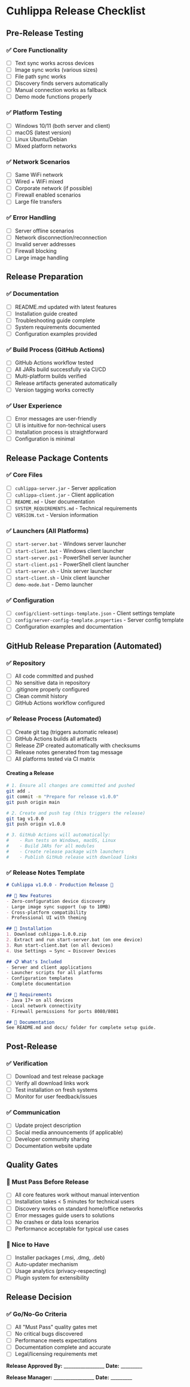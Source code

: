 # Cuhlippa Release Checklist

## Pre-Release Testing

### ✅ Core Functionality
- [ ] Text sync works across devices
- [ ] Image sync works (various sizes)
- [ ] File path sync works
- [ ] Discovery finds servers automatically
- [ ] Manual connection works as fallback
- [ ] Demo mode functions properly

### ✅ Platform Testing
- [ ] Windows 10/11 (both server and client)
- [ ] macOS (latest version)
- [ ] Linux Ubuntu/Debian
- [ ] Mixed platform networks

### ✅ Network Scenarios
- [ ] Same WiFi network
- [ ] Wired + WiFi mixed
- [ ] Corporate network (if possible)
- [ ] Firewall enabled scenarios
- [ ] Large file transfers

### ✅ Error Handling
- [ ] Server offline scenarios
- [ ] Network disconnection/reconnection
- [ ] Invalid server addresses
- [ ] Firewall blocking
- [ ] Large image handling

## Release Preparation

### ✅ Documentation
- [ ] README.md updated with latest features
- [ ] Installation guide created
- [ ] Troubleshooting guide complete
- [ ] System requirements documented
- [ ] Configuration examples provided

### ✅ Build Process (GitHub Actions)
- [ ] GitHub Actions workflow tested
- [ ] All JARs build successfully via CI/CD
- [ ] Multi-platform builds verified
- [ ] Release artifacts generated automatically
- [ ] Version tagging works correctly

### ✅ User Experience
- [ ] Error messages are user-friendly
- [ ] UI is intuitive for non-technical users
- [ ] Installation process is straightforward
- [ ] Configuration is minimal

## Release Package Contents

### ✅ Core Files
- [ ] `cuhlippa-server.jar` - Server application
- [ ] `cuhlippa-client.jar` - Client application
- [ ] `README.md` - User documentation
- [ ] `SYSTEM_REQUIREMENTS.md` - Technical requirements
- [ ] `VERSION.txt` - Version information

### ✅ Launchers (All Platforms)
- [ ] `start-server.bat` - Windows server launcher
- [ ] `start-client.bat` - Windows client launcher
- [ ] `start-server.ps1` - PowerShell server launcher
- [ ] `start-client.ps1` - PowerShell client launcher
- [ ] `start-server.sh` - Unix server launcher  
- [ ] `start-client.sh` - Unix client launcher
- [ ] `demo-mode.bat` - Demo launcher

### ✅ Configuration
- [ ] `config/client-settings-template.json` - Client settings template
- [ ] `config/server-config-template.properties` - Server config template
- [ ] Configuration examples and documentation

## GitHub Release Preparation (Automated)

### ✅ Repository
- [ ] All code committed and pushed
- [ ] No sensitive data in repository
- [ ] .gitignore properly configured
- [ ] Clean commit history
- [ ] GitHub Actions workflow configured

### ✅ Release Process (Automated)
- [ ] Create git tag (triggers automatic release)
- [ ] GitHub Actions builds all artifacts  
- [ ] Release ZIP created automatically with checksums
- [ ] Release notes generated from tag message
- [ ] All platforms tested via CI matrix

#### **Creating a Release**
```bash
# 1. Ensure all changes are committed and pushed
git add .
git commit -m "Prepare for release v1.0.0"
git push origin main

# 2. Create and push tag (this triggers the release)
git tag v1.0.0
git push origin v1.0.0

# 3. GitHub Actions will automatically:
#    - Run tests on Windows, macOS, Linux
#    - Build JARs for all modules
#    - Create release package with launchers
#    - Publish GitHub release with download links
```

### ✅ Release Notes Template
```markdown
# Cuhlippa v1.0.0 - Production Release 🚀

## 🌟 New Features
- Zero-configuration device discovery
- Large image sync support (up to 10MB)
- Cross-platform compatibility
- Professional UI with theming

## 🔧 Installation
1. Download cuhlippa-1.0.0.zip
2. Extract and run start-server.bat (on one device)  
3. Run start-client.bat (on all devices)
4. Use Settings → Sync → Discover Devices

## 📋 What's Included
- Server and client applications
- Launcher scripts for all platforms
- Configuration templates
- Complete documentation

## 🚨 Requirements
- Java 17+ on all devices
- Local network connectivity
- Firewall permissions for ports 8080/8081

## 📖 Documentation
See README.md and docs/ folder for complete setup guide.
```

## Post-Release

### ✅ Verification
- [ ] Download and test release package
- [ ] Verify all download links work
- [ ] Test installation on fresh systems
- [ ] Monitor for user feedback/issues

### ✅ Communication
- [ ] Update project description
- [ ] Social media announcements (if applicable)
- [ ] Developer community sharing
- [ ] Documentation website update

## Quality Gates

### 🎯 Must Pass Before Release
- [ ] All core features work without manual intervention
- [ ] Installation takes < 5 minutes for technical users
- [ ] Discovery works on standard home/office networks
- [ ] Error messages guide users to solutions
- [ ] No crashes or data loss scenarios
- [ ] Performance acceptable for typical use cases

### 🎯 Nice to Have
- [ ] Installer packages (.msi, .dmg, .deb)
- [ ] Auto-updater mechanism
- [ ] Usage analytics (privacy-respecting)
- [ ] Plugin system for extensibility

## Release Decision

### ✅ Go/No-Go Criteria
- [ ] All "Must Pass" quality gates met
- [ ] No critical bugs discovered
- [ ] Performance meets expectations
- [ ] Documentation complete and accurate
- [ ] Legal/licensing requirements met

**Release Approved By:** _________________ **Date:** _________

**Release Manager:** _________________ **Date:** _________
